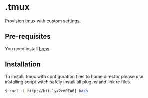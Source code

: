 # .tmux
Provision tmux with custom settings.

## Pre-requisites

You need install [brew](http://brew.sh/)

## Installation

To install .tmux with configuration files to home director please use installing script
witch safely install all plugins and link rc files.

```bash
$ curl -L http://bit.ly/2cmPEW6| bash
```
